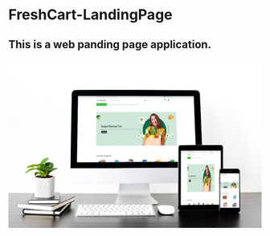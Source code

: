 # FreshCart-LandingPage

## This is a web panding page application.

![screenshot](./assets/images/screenshot.png)
